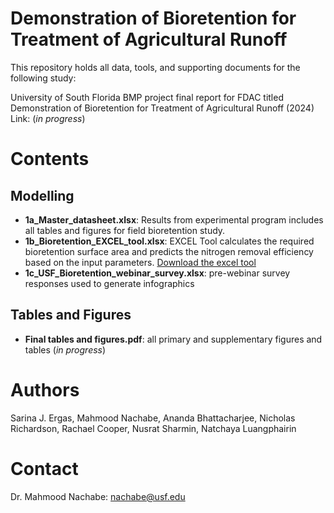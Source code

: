 # Demonstration of Bioretention for Treatment of Agricultural Runoff
This repository holds all data, tools, and supporting documents for the following study:

University of South Florida BMP project final report for FDAC titled Demonstration of Bioretention for Treatment of Agricultural Runoff (2024)
Link: (*in progress*)

# Contents
## Modelling
- **1a_Master_datasheet.xlsx**: Results from experimental program includes all tables and figures for field bioretention study.
- **1b_Bioretention_EXCEL_tool.xlsx**: EXCEL Tool  calculates the required bioretention surface area and predicts the nitrogen removal efficiency based on the input parameters. [Download the excel tool](https://github.com/natchayal/FDACS_Bioretention_project/raw/main/1b_Bioretention_EXCEL_tool.xlsx) 
- **1c_USF_Bioretention_webinar_survey.xlsx**: pre-webinar survey responses used to generate infographics
    
## Tables and Figures
- **Final tables and figures.pdf**: all primary and supplementary figures and tables (*in progress*)

# Authors
Sarina J. Ergas, Mahmood Nachabe, Ananda Bhattacharjee, Nicholas Richardson, Rachael Cooper, Nusrat Sharmin, Natchaya Luangphairin

# Contact
Dr. Mahmood Nachabe: nachabe@usf.edu
